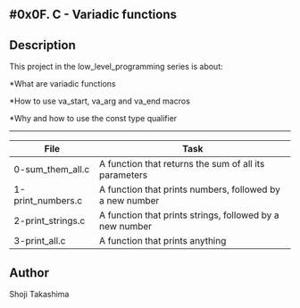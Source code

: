 #0x0F. C - Variadic functions
---
## Description

This project in the low_level_programming series is about:

*What are variadic functions

*How to use va_start, va_arg and va_end macros

*Why and how to use the const type qualifier

---
File|Task
---|---
0-sum_them_all.c | A function that returns the sum of all its parameters
1-print_numbers.c | A function that prints numbers, followed by a new number
2-print_strings.c | A function that prints strings, followed by a new number
3-print_all.c | A function that prints anything

## Author
 Shoji Takashima
